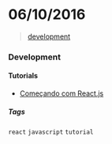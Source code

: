 # 06/10/2016

> [development](#development)


### Development

#### Tutorials
- [Começando com React.js](http://jscasts.teachable.com/p/comecando-com-react-js)


##### Tags

`react` `javascript` `tutorial`